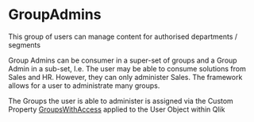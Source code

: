 # GroupAdmins

This group of users can manage content for authorised departments / segments

Group Admins can be consumer in a super-set of groups and a Group Admin in a sub-set,
I.e. The user may be able to consume solutions from Sales and HR. However, they can only administer Sales. 
The framework allows for a user to administrate many groups.

The Groups the user is able to administer is assigned via the Custom Property [GroupsWithAccess](../CustomProperties/GroupsWithAccess.md) applied to the User Object within Qlik

